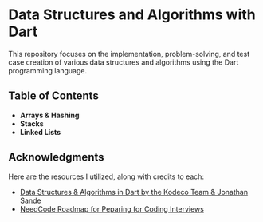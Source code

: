 # Data Structures and Algorithms with Dart

This repository focuses on the implementation, problem-solving, and test case creation of various data structures and algorithms using the Dart programming language.

## Table of Contents

- **Arrays & Hashing**
- **Stacks**
- **Linked Lists**

## Acknowledgments

Here are the resources I utilized, along with credits to each:

- [Data Structures & Algorithms in Dart by the Kodeco Team & Jonathan Sande](https://www.kodeco.com/books/data-structures-algorithms-in-dart)
- [NeedCode Roadmap for Peparing for Coding Interviews](https://neetcode.io/roadmap)
